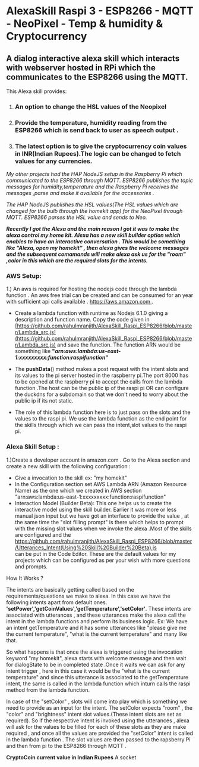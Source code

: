 # AlexaSkill Raspi 3 - ESP8266 - MQTT - NeoPixel - Temp & humidity & Cryptocurrency 

## A dialog interactive alexa skill which interacts with webserver hosted in RPi which the communicates to the ESP8266 using the MQTT.

This Alexa skill provides:

1. ### An option to change the HSL values of the Neopixel 
1. ### Provide the temperature, humidity reading from the ESP8266 which is send back to user as speech output .
1. ### The latest option is to give the cryptocurrency coin values in INR(Indian Rupees).The logic can be changed to fetch values for any currencies.


_My other projects had the HAP NodeJS setup in the Raspberry Pi which communicated to the ESP8266 through MQTT. 
ESP8266 publishes the topic messages for humidity,temperature and the Raspberry Pi receives the messages ,parse and make it available for the accessories ._

_The HAP NodeJS publishes the HSL values(The HSL values which are changed for the bulb through the homekit app) for the NeoPixel through MQTT. ESP8266 parses the HSL value and sends to Neo._

**_Recently I got the Alexa and the main reason I got it was to make the alexa control my home kit._
_Alexa has a new skill builder option which enables to have an interactive conversation . This would be something like "Alexa, open my homekit" , then alexa gives the welcome messages and the subsequent comamands will make alexa ask us for the "room" ,color  in this which are the required slots for the intents._**

### AWS Setup:

1.) An aws is required for hosting the nodejs code through the lambda function . An aws free trial can be created and can be consumed for an year with sufficient api calls available . 
[https://aws.amazon.com ](https://aws.amazon.com ). 
- Create a lambda function with runtime as Nodejs 6.1.0 giving a description and function name. Copy the code given in [https://github.com/rahulmranjith/AlexaSkill_Raspi_ESP8266/blob/master/Lambda_src.js](https://github.com/rahulmranjith/AlexaSkill_Raspi_ESP8266/blob/master/Lambda_src.js) and save the function. The function ARN would be something like **"_arn:aws:lambda:us-east-1:xxxxxxxxx:function:raspifunction_"**  
- The **pushData**() method makes a post request with the intent slots and its values to the pi server hosted in the raspberry pi.The port 8000 has to be opened at the raspberry pi to accept the calls from the lambda function .The host can be the public ip of the raspi pi OR can configure the duckdns for a subdomain so that we don't need to worry about the public ip if its not static.

- The role of this lambda function here is to just pass on the slots and the values to the raspi pi. We use the lambda function as the end point for the skills through which we can pass the intent,slot values to the raspi pi.

### Alexa Skill Setup :

1.)Create a developer account in amazon.com . Go to the Alexa section and create a new skill with the following configuration :
- Give a invocation to the skill ex: "my homekit"
- In the Configuration section set AWS Lambda ARN (Amazon Resource Name) as the one which we created in AWS section 
"arn:aws:lambda:us-east-1:xxxxxxxxx:function:raspifunction"
- Interaction Model (Builder Beta): This one helps us to create the interactive model using the skill builder. Earlier it was more or less manual json input but we have got an interface to provide the value , at the same time the "slot filling prompt" is there which helps to prompt with the missing slot values when we invoke the alexa .Most of the skills are configured and the https://github.com/rahulmranjith/AlexaSkill_Raspi_ESP8266/blob/master/Utterances_Intent(Using%20Skill%20Builder%20Beta).js   
can be put in the Code Editor. These are the default values for my projects which can be configured as per your wish with more questions and prompts.

How It Works ?

The intents are basically getting called based on the requirements/questions we make to alexa. In this case we have the following intents apart from default ones. 
**'setPower','getCoinValues','getTemperature','setColor'**. These intents are associated with utterances , and these utterances make the alexa call the intent in the lambda functions and perform its business logic. 
Ex: We have an intent getTemperature and it has some utterances like "please give me the current temperature", "what is the current temperature" and many like that.

So what happens is that once the alexa is triggered using the invocation keyword "my homekit", alexa starts with welcome message and then wait for dialogState to be in completed state .Once it waits we can ask for any intent trigger , here in this case it would be the "what is the current temperature" and since this utterance is associated to the getTemperature intent, the same is called in the lambda function which inturn calls the raspi method from the lambda function.

In case of the "setColor" , slots will come into play which is something we need to provide as an input for the intent. The setColor expects "room" , the "color" and "brightness" intent slot values.(These intent slots are set as required). So if the respective intent is invoked using the utterances , alexa will ask for the values to be filled for each of these slots as they are make required , and once all the values are provided the "setColor" intent is called in the lambda function . The slot values are then passed to the rapsberry Pi and then from pi to the ESP8266 through MQTT .

**CryptoCoin current value in Indian Rupees**
A socket 






